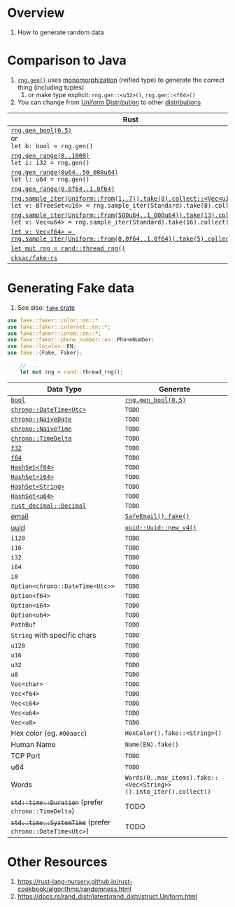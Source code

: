 # Overview
1. How to generate random data


# Comparison to Java
1. [`rng.gen()`](https://docs.rs/rand/latest/rand/trait.Rng.html#method.gen) uses [monomorphization](https://rustc-dev-guide.rust-lang.org/backend/monomorph.html) (reified type) to generate the correct thing (including tuples)
    1. or make type explicit: `rng.gen::<u32>()`, `rng.gen::<f64>()`
1. You can change from [Uniform Distribution](https://en.wikipedia.org/wiki/Continuous_uniform_distribution) to other [distributions](https://docs.rs/rand_distr/latest/rand_distr/index.html)

|Rust|Java|
|---|---|
|[`rng.gen_bool(0.5)`](https://docs.rs/rand/latest/rand/trait.Rng.html#method.gen_bool)<br>or<br>`let b: bool = rng.gen()`|[`nextBoolean()`](https://docs.oracle.com/en%2Fjava%2Fjavase%2F21%2Fdocs%2Fapi%2F%2F/java.base/java/util/Random.html#nextBoolean())|
|[`rng.gen_range(0..1000)`](https://docs.rs/rand/latest/rand/trait.Rng.html#method.gen_range)<br>`let i: i32 = rng.gen()`|[`nextInt(...)`](https://docs.oracle.com/en%2Fjava%2Fjavase%2F21%2Fdocs%2Fapi%2F%2F/java.base/java/util/concurrent/ThreadLocalRandom.html#nextInt(int,int))|
|[`rng.gen_range(0u64..50_000u64)`](https://docs.rs/rand/latest/rand/trait.Rng.html#method.gen_range)<br>`let l: u64 = rng.gen()`|[`nextLong(...)`](https://docs.oracle.com/en%2Fjava%2Fjavase%2F21%2Fdocs%2Fapi%2F%2F/java.base/java/util/concurrent/ThreadLocalRandom.html#nextLong(long,long))|
|[`rng.gen_range(0.0f64..1.0f64)`](https://docs.rs/rand/latest/rand/trait.Rng.html#method.gen_range)|[`nextDouble()`](https://docs.oracle.com/en%2Fjava%2Fjavase%2F21%2Fdocs%2Fapi%2F%2F/java.base/java/util/concurrent/ThreadLocalRandom.html#nextDouble(double,double))|
|[`rng.sample_iter(Uniform::from(1..7)).take(8).collect::<Vec<u16>>()`](https://rust-random.github.io/rand/rand/trait.Rng.html#method.sample_iter)<br>`let v: BTreeSet<u16> = rng.sample_iter(Standard).take(8).collect();`|[`ints()`](https://docs.oracle.com/en%2Fjava%2Fjavase%2F21%2Fdocs%2Fapi%2F%2F/java.base/java/util/concurrent/ThreadLocalRandom.html#ints(int,int))|
|[`rng.sample_iter(Uniform::from(500u64..1_000u64)).take(13).collect()`](https://rust-random.github.io/rand/rand/trait.Rng.html#method.sample_iter)<br>`let v: Vec<u64> = rng.sample_iter(Standard).take(16).collect();`|[`longs()`](https://docs.oracle.com/en%2Fjava%2Fjavase%2F21%2Fdocs%2Fapi%2F%2F/java.base/java/util/concurrent/ThreadLocalRandom.html#longs(long,long))|
|[`let v: Vec<f64> = rng.sample_iter(Uniform::from(0.0f64..1.0f64)).take(5).collect()`](https://rust-random.github.io/rand/rand/trait.Rng.html#method.sample_iter)|[`doubles()`](https://docs.oracle.com/en%2Fjava%2Fjavase%2F21%2Fdocs%2Fapi%2F%2F/java.base/java/util/concurrent/ThreadLocalRandom.html#doubles(double,double))|
|[`let mut rng = rand::thread_rng()`](https://docs.rs/rand/latest/rand/fn.thread_rng.html)|[`ThreadLocalRandom.current()`](https://docs.oracle.com/en%2Fjava%2Fjavase%2F21%2Fdocs%2Fapi%2F%2F/java.base/java/util/concurrent/ThreadLocalRandom.html#current())|
|[`cksac/fake-rs`](https://crates.io/crates/fake)|[`DiUS/Faker`](https://github.com/DiUS/java-faker)|


# Generating Fake data
1. See also: [`fake` crate](https://crates.io/crates/fake)
```rust
use fake::faker::color::en::*
use fake::faker::internet::en::*;
use fake::faker::lorem::en::*;
use fake::faker::phone_number::en::PhoneNumber;
use fake::locales::EN;
use fake::{Fake, Faker};

    // ...
    let mut rng = rand::thread_rng();
```

|Data Type|Generate|
|---|---|
|[`bool`](https://doc.rust-lang.org/std/primitive.bool.html)|[`rng.gen_bool(0.5)`](https://rust-random.github.io/rand/rand/trait.Rng.html#method.gen_bool)|
|[`chrono::DateTime<Utc>`](TODO)|`TODO`|
|[`chrono::NaiveDate`](TODO)|`TODO`|
|[`chrono::NaiveTime`](TODO)|`TODO`|
|[`chrono::TimeDelta`](TODO)|`TODO`|
|[`f32`](TODO)|`TODO`|
|[`f64`](TODO)|`TODO`|
|[`HashSet<f64>`](TODO)|`TODO`|
|[`HashSet<i64>`](TODO)|`TODO`|
|[`HashSet<String>`](TODO)|`TODO`|
|[`HashSet<u64>`](TODO)|`TODO`|
|[`rust_decimal::Decimal`](TODO)|`TODO`|
|[email](https://en.wikipedia.org/wiki/Email_address)|[`SafeEmail().fake()`](https://github.com/cksac/fake-rs/blob/master/fake/src/faker/impls/internet.rs#L46)|
|[uuid](https://docs.rs/uuid/latest/uuid/)|[`uuid::Uuid::new_v4()`](https://docs.rs/uuid/latest/uuid/struct.Uuid.html#method.new_v4)|
|`i128`|`TODO`|
|`i16`|`TODO`|
|`i32`|`TODO`|
|`i64`|`TODO`|
|`i8`|`TODO`|
|`Option<chrono::DateTime<Utc>>`|`TODO`|
|`Option<f64>`|`TODO`|
|`Option<i64>`|`TODO`|
|`Option<u64>`|`TODO`|
|`PathBuf`|`TODO`|
|`String` with specific chars|`TODO`|
|`u128`|`TODO`|
|`u16`|`TODO`|
|`u32`|`TODO`|
|`u8`|`TODO`|
|`Vec<char>`|`TODO`|
|`Vec<f64>`|`TODO`|
|`Vec<i64>`|`TODO`|
|`Vec<u64>`|`TODO`|
|`Vec<u8>`|`TODO`|
|Hex color (eg. `#00aacc`)|`HexColor().fake::<String>()`|
|Human Name|`Name(EN).fake()`|
|TCP Port|`TODO`|
|u64|`TODO`|
|Words|`Words(0..max_items).fake::<Vec<String>>().into_iter().collect()`|
|~~`std::time::Duration`~~ (prefer `chrono::TimeDelta`)|TODO|
|~~`std::time::SystemTime`~~ (prefer `chrono::DateTime<Utc>`)|TODO|


# Other Resources
1. https://rust-lang-nursery.github.io/rust-cookbook/algorithms/randomness.html
1. https://docs.rs/rand_distr/latest/rand_distr/struct.Uniform.html